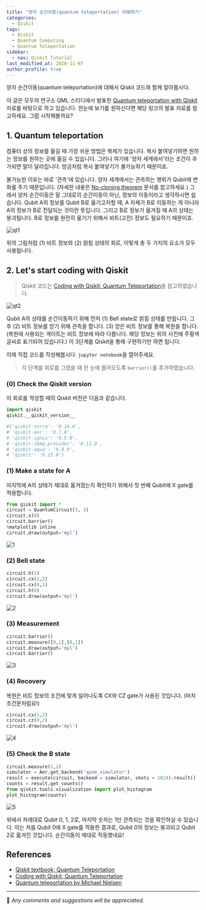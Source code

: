 ```yaml
---
title: "양자 순간이동(quantum teleportation) 이해하기"
categories: 
  - Qiskit
tags:
  - Qiskit
  - Quantum Computing
  - Quantum Teleportation
sidebar:
  - nav: Qiskit Tutorial
last_modified_at: 2020-11-07
author_profile: true
---
```

양자 순간이동(quantum teleportation)에 대해서 Qiskit 코드와 함께 알아봅시다.<br/>

이 글은 모두의 연구소 QML 스터디에서 발표한 [Quantum teleportation with Qiskit](https://www.slideshare.net/DayeongKang/quantum-teleportation-239032036) 자료를
바탕으로 하고 있습니다. 한눈에 보기를 원하신다면 해당 링크의 발표 자료를 참고하세요. 그럼 시작해볼까요?

## 1. Quantum teleportation

컴퓨터 상의 정보를 옮길 때 가장 쉬운 방법은 복제가 있습니다. 복사 붙여넣기하면 원하는 정보를 원하는 곳에 옮길 수 있습니다.
그러나 여기에 '양자 세계에서'라는 조건이 추가되면 말이 달라집니다. 방금처럼 복사 붙여넣기가 불가능하기 때문이죠.<br/>

불가능한 이유는 바로 '관측'에 있습니다. 양자 세계에서는 관측하는 행위가 Qubit에 변화를 주기 때문입니다.
(자세한 내용은 [No-cloning theorem](https://en.wikipedia.org/wiki/No-cloning_theorem) 문서를 참고하세요.)
그래서 양자 순간이동은 말 그대로의 순간이동이 아닌, 정보의 이동이라고 생각하시면 쉽습니다.
Qubit A의 정보를 Qubit B로 옮기고자할 때, A 자체가 B로 이동하는 게 아니라 A의 정보가 B로 전달되는 것이란 뜻입니다.
그리고 B로 정보가 옮겨질 때 A의 상태는 붕괴됩니다. B로 정보를 완전히 옮기기 위해서 비트(고전) 정보도 필요하기 때문이죠.<br/>

![qt1](https://user-images.githubusercontent.com/62553200/98430801-adcd8080-20f3-11eb-9a8f-ec6497f248e5.PNG)

위의 그림처럼 (1) 비트 정보와 (2) 얽힘 상태의 회로, 이렇게 총 두 가지의 요소가 모두 사용됩니다.

## 2. Let's start coding with Qiskit

>Qiskit 코드는 [Coding with Qiskit; Quantum Teleportation](https://youtu.be/mMwovHK2NrE)을 참고하였습니다.

![qt2](https://user-images.githubusercontent.com/62553200/98430865-1e749d00-20f4-11eb-80b0-f1a2f91638b6.PNG)

Qubit A의 상태를 순간이동하기 위해 먼저 (1) Bell state로 얽힘 상태를 만듭니다.
그 후 (2) 비트 정보를 얻기 위해 관측을 합니다. (3) 얻은 비트 정보를 통해 복원을 합니다. (복원에 사용되는 게이트는 비트 정보에 따라 다릅니다.
해당 정보는 위의 사진에 주황색 글씨로 표기되어 있습니다.)
이 3단계를 Qiskit을 통해 구현하기만 하면 됩니다.<br/>

이제 직접 코드를 작성해봅시다. `jupyter notebook`을 열어주세요.

>각 단계를 회로를 그렸을 때 한 눈에 들어오도록 `barrier()`를 추가하였습니다.

### (0) Check the Qiskit version

이 회로를 작성할 때의 Qiskit 버전은 다음과 같습니다.

```python
import qiskit
qiskit.__qiskit_version__

#{'qiskit-terra': '0.16.0',
# 'qiskit-aer': '0.7.0',
# 'qiskit-ignis': '0.5.0',
# 'qiskit-ibmq-provider': '0.11.0',
# 'qiskit-aqua': '0.8.0',
# 'qiskit': '0.23.0'}
```

### (1) Make a state for A

마지막에 A의 상태가 제대로 옮겨졌는지 확인하기 위해서 첫 번째 Qubit에 X gate를 적용합니다.

```python
from qiskit import *
circuit = QuantumCircuit(3, 3)
circuit.x(0)
circuit.barrier()
%matplotlib inline
circuit.draw(output='mpl')
```

![1](https://user-images.githubusercontent.com/62553200/98431357-eb340d00-20f7-11eb-80a0-9dbd286859e5.png)

### (2) Bell state

```python
circuit.h(1)
circuit.cx(1,2)
circuit.cx(0,1)
circuit.h(0)
circuit.draw(output='mpl')
```

![2](https://user-images.githubusercontent.com/62553200/98431359-ebcca380-20f7-11eb-89ef-ae95ba23d6ee.png)

### (3) Measurement

```python
circuit.barrier()
circuit.measure([0,1],[0,1])
circuit.draw(output='mpl')
circuit.barrier()
```

![3](https://user-images.githubusercontent.com/62553200/98431351-e8d1b300-20f7-11eb-8bda-b44564ddae6a.png)


### (4) Recovery

복원은 비트 정보의 조건에 맞게 일어나도록 CX와 CZ gate가 사용된 것입니다. (마치 조건문처럼요!)

```python
circuit.cx(1,2)
circuit.cz(0,2)
circuit.draw(output='mpl')
```

![4](https://user-images.githubusercontent.com/62553200/98431354-ea9b7680-20f7-11eb-9d8e-5d73e1fdebc8.png)

### (5) Check the B state 

```python
circuit.measure(2,2)
simulator = Aer.get_backend('qasm_simulator')
result = execute(circuit, backend = simulator, shots = 1024).result()
counts = result.get_counts()
from qiskit.tools.visualization import plot_histogram
plot_histogram(counts)
```

![5](https://user-images.githubusercontent.com/62553200/98431355-ea9b7680-20f7-11eb-837d-d081b7c98562.png)

위에서 차례대로 Qubit 0, 1, 2로, 마지막 숫자는 1만 관측되는 것을 확인하실 수 있습니다.
이는 처음 Qubit 0에 X gate를 적용한 결과로, Qubit 0의 정보는 붕괴되고 Qubit 2로 옮겨진 것입니다.
순간이동이 제대로 작동했네요!

## References

- [Qiskit textbook; Quantum Teleportation](https://qiskit.org/textbook/ch-algorithms/teleportation.html)
- [Coding with Qiskit; Quantum Teleportation](https://youtu.be/mMwovHK2NrE)
- [Quantum teleportation by Michael Nielsen](https://youtu.be/3wZ35c3oYUE)

---

💬 *Any comments and suggestions will be appreciated.*
